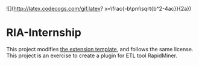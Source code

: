 ![](http://latex.codecogs.com/gif.latex? x=\frac{-b\pm\sqrt{b^2-4ac}}{2a})

# RIA-Internship

This project modifies [the extension template](https://github.com/rapidminer/rapidminer-extension-template), and follows the same license. This project is an exercise to create a plugin for ETL tool RapidMiner.
